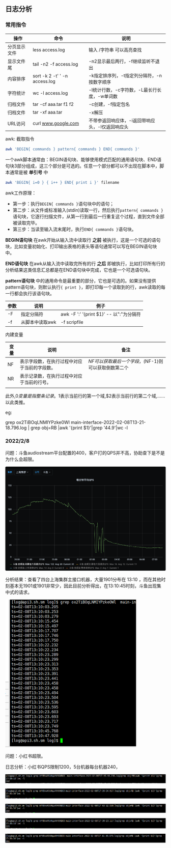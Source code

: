 ## 日志分析

### 常用指令

| 操作         | 命令                          | 说明                                             |
| ------------ | ----------------------------- | ------------------------------------------------ |
| 分页显示文件 | less access.log               | 输入 /字符串 可以高亮查找                        |
| 显示文件尾   | tail -n2 -f access.log        | -n2显示最后两行，-f继续监听不退出                |
| 内容排序     | sort -k 2 -t' ' -n access.log | -k指定排序列，-t指定列分隔符，-n按数字顺序       |
| 字符统计     | wc -l access.log              | -l统计行数，-c字符数，-L最长行长度，-w单词数     |
| 归档文件     | tar -cf aaa.tar f1 f2         | -c创建，-f指定包名                               |
| 归档文件     | tar -xf aaa.tar               | -x解压                                           |
| URL访问      | curl www.google.com           | 不带参返回响应体，-i返回带响应头，-I仅返回响应头 |

awk: 截取指令

```bash
awk 'BEGIN{ commands } pattern{ commands } END{ commands }'
```

​	一个awk脚本通常由：BEGIN语句块、能够使用模式匹配的通用语句块、END语句块3部分组成，这三个部分是可选的。任意一个部分都可以不出现在脚本中，脚本通常是被 **单引号** 中

```bash
awk 'BEGIN{ i=0 } { i++ } END{ print i }' filename
```

awk工作原理：

- 第一步：执行`BEGIN{ commands }`语句块中的语句；
- 第二步：从文件或标准输入(stdin)读取一行，然后执行`pattern{ commands }`语句块，它逐行扫描文件，从第一行到最后一行重复这个过程，直到文件全部被读取完毕。
- 第三步：当读至输入流末尾时，执行`END{ commands }`语句块。

**BEGIN语句块** 在awk开始从输入流中读取行 **之前** 被执行，这是一个可选的语句块，比如变量初始化、打印输出表格的表头等语句通常可以写在BEGIN语句块中。

**END语句块** 在awk从输入流中读取完所有的行 **之后** 即被执行，比如打印所有行的分析结果这类信息汇总都是在END语句块中完成，它也是一个可选语句块。

**pattern语句块** 中的通用命令是最重要的部分，它也是可选的。如果没有提供pattern语句块，则默认执行`{ print }`，即打印每一个读取到的行，awk读取的每一行都会执行该语句块。

| 参数 | 说明            | 例子                                       |
| ---- | --------------- | ------------------------------------------ |
| -F   | 指定分隔符      | awk -F  ':' '{print $1}'  -- 以":"为分隔符 |
| -f   | 从脚本中读取awk | -f scripfile                               |

内建变量

| 变量 | 说明                                         | 备注                                                 |
| ---- | -------------------------------------------- | ---------------------------------------------------- |
| NF   | 表示字段数，在执行过程中对应于当前的字段数。 | $NF可以获取最后一个字段，$(NF-1)则可以获取倒数第二个 |
| NR   | 表示记录数，在执行过程中对应于当前的行号。   |                                                      |
|      |                                              |                                                      |

此外,$0变量是指整条记录。$1表示当前行的第一个域,$2表示当前行的第二个域,......以此类推。

eg:

grep ox2TiBOqLNMIYPzke0Wl  main-interface-2022-02-08T13-21-18.796.log | grep obj=RB |awk '{print $1}'|grep '44.9'|wc -l

### 2022/2/8

问题：斗鱼audiostream平台配置的400，客户打的QPS并不高，协助查下是不是为什么会超限。

![img](https://raw.githubusercontent.com/yiwenqi/cloudimg/main/data/b166fca8-064c-46f8-a27e-eb785569110a.png)

分析结果：查看了四台上海集群主接口机器，大量1901分布在 13:10  ，而在其他时刻基本无1901或1901非常少，因此目前分析得出，在13:10:45时刻，斗鱼出现集中式的请求。

![image-20220208164848220](https://raw.githubusercontent.com/yiwenqi/cloudimg/main/data/image-20220208164848220.png)

问题：小红书超限。

日志分析：小红书QPS限制1200，5台机器每台机器240，

![image-20220208180322971](https://raw.githubusercontent.com/yiwenqi/cloudimg/main/data/image-20220208180322971.png)

![image-20220208180336915](https://raw.githubusercontent.com/yiwenqi/cloudimg/main/data/image-20220208180336915.png)

![image-20220208180808185](https://raw.githubusercontent.com/yiwenqi/cloudimg/main/data/image-20220208180808185.png)

![image-20220208181023638](https://raw.githubusercontent.com/yiwenqi/cloudimg/main/data/image-20220208181023638.png)

![image-20220208181453531](https://raw.githubusercontent.com/yiwenqi/cloudimg/main/data/image-20220208181453531.png)